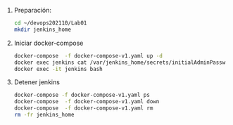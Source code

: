1. Preparación:
    ```bash
    cd ~/devops202110/Lab01
    mkdir jenkins_home
    ```

1. Iniciar docker-compose
    ```bash
    docker-compose  -f docker-compose-v1.yaml up -d
    docker exec jenkins cat /var/jenkins_home/secrets/initialAdminPassword
    docker exec -it jenkins bash
    ```

1. Detener jenkins
    ```bash
    docker-compose -f docker-compose-v1.yaml ps
    docker-compose  -f docker-compose-v1.yaml down
    docker-compose  -f docker-compose-v1.yaml rm
    rm -fr jenkins_home
    ```    
